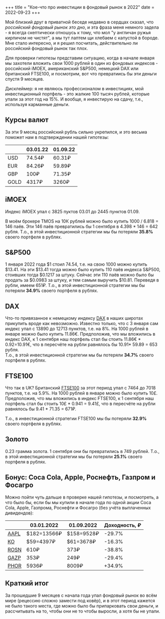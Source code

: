 +++
title = "Кое-что про инвестиции в фондовый рынок в 2022"
date = 2022-09-23
+++

Мой близкий друг в приватной беседе недавно в сердцах сказал, что _российский фондовый рынок это дно_, и эта фраза меня немного задела - я всегда скептически отношусь к тому, что мол "у англичан ружья кирпичом не чистят", а мы тут лаптем щи хлебаем с капустой в бороде. Мне стало интересно, и я решил посчитать, действительно ли российский фондовый рынок так плох. 

Для проверки гипотезы представим ситуацию, когда в начале января мы захотели вложить свои 1000 рублей в один из фондовых индексов - российский iMOEX, американский S&P500, немецкий DAX или британский FTSE100, и посмотрим, вот что превратиись бы эти деньги спустя 9 месяцев. 


Дисклеймер: я не являюсь профессионалом в инвестициях, мой инвестиционный портфель - это жалкие 100 тысяч рублей, которые упали за этот год на 15%. И вообще, я инвестирую на сдачу, т.е., используя карманные деньги. 

## Курсы валют  
За эти 9 месяц российский рубль сильно укрепился, и это весьма поможет нам в подтверждении нашей гипотезы:

|                   | 03.01.22   | 01.09.22   | 
| ----------------- | ---------- | ---------- | 
| USD               | 74.54₽      | 60.31₽      |
| EUR               | 84.26₽      | 59.89₽      |
| GBP               | 100₽        | 71.35₽      |
| GOLD              | 4317₽       | 3260₽      |

## iMOEX

Индекс iMOEX упал с 3825 пуктов 03.01 до 2445 пунктов 01.09.

В моём брокере TMOS на 10К рублей можно было купить 1000 / 6.818 = 146 паёв. Эти 146 паёв превратились бы 1 сентября в 4.398 * 146 = 642 рубля. Т.о., в этой инвестиционной стратегии мы бы потеряли **35.8%** своего портфеля в рублях.

## S&P500  

1 января 2022 года $1 стоил 74.54, т.е. на свою 1000 можно купить $13.41. На эти $13.41 тогда можно было купить 110 паёв индекса S&P500, стоивших тогда $0.1217 за штуку. Сейчас эти 110 паёв можно было бы продать за $0.0983 за штуку, и тем самым выручить $10.81. Переведя в рубли, имеем 651₽. Т.о., в этой инвестиционной стратегии мы бы потеряли **34.9%** своего портфеля в рублях.

 ## DAX

Что-то привязанное к немецкому индексу [DAX](https://www.boerse-frankfurt.de/indices/dax) в наших широтах прикупить вроде как невозможно. Известно только, что с 3 января сам индекс упал с 13890 до 12713 пунктов, т.е. на 8%. На 1000 рублей в январе можно было купить 11.86€. Предположив, что мы вложились в индекс DAX, к 1 сентября наш портфель стал бы стоить 11.86€ * 0.92=10.91€, что в пересчёте на рубли равнялось бы 10.91* 59.89 = 653 рубля.   
Т.о., в этой инвестиционной стратегии мы бы потеряли **34.7%** своего портфеля в рублях.


## FTSE100
Что так в UK? Британский [FTSE100](https://ru.investing.com/indices/uk-100) за этот период упал с 7464 до 7018 пунктов, т.е. на 5.9%.  На 1000 рублей в январе можно было купить 10£. Предположив, что мы вложились в индекс FTSE100, к 1 сентября наш портфель стал бы стоить 10£ * 0.941 = 9.41£, что в пересчёте на рубли равнялось бы 9.41 * 71.35 = 671₽. 

Т.о., в инвестиционной стратегии FTSE100 мы бы потеряли **32.9%** своего портфеля в рублях.


## Золото

0.23 грамма золота. 1 сентября они бы превратились в 749 рублей. Т.о., в этой инвестиционной стратегии мы бы потеряли **25.1%** своего портфеля в рублях.


## Бонус: Coca Cola, Apple, Роснефть, Газпром и Фосагро

Можно пойти чуть дальше в проверке нашей гипотезы, и посмотреть, а что было бы, если бы мы купили в начале года по одной акции Coca Cola, Apple, Газпрома, Роснефти и Фосагро (без учёта выплаченных дивидендов):

|                   | 03.01.2022          | 01.09.2022   | Доходность, ₽  |
| ----------------- | ------------------- | ---------- | -------------- |
| [AAPL](https://finance.yahoo.com/quote/AAPL/)              | $182=13566₽      | $158=9528₽     | -29.7% | 
| [KO](https://finance.yahoo.com/quote/KO/)              | $59=4397₽     | $61=3678₽    | -16.3% |
| [ROSN](https://www.moex.com/ru/issue.aspx?board=TQBR&code=ROSN) | 610₽  | 373₽ | -38.8% |
| [GAZP](https://www.moex.com/ru/issue.aspx?board=TQBR&code=GAZP) | 353₽  | 249₽ | -29.4% |
| [PHOR](https://www.moex.com/ru/issue.aspx?board=TQBR&code=PHOR) | 5936₽  | 8009₽ | +34.9% |


## Краткий итог

За прошедшие 9 месяцев с начала года упал фондовый рынок во всём мире (рецессию сложно замести под ковёр), и в этот период кажется не было такого места, где можно было бы припарковать свои деньги, и рассчитывать на то, чтобы они не то чтобы выросли, а хотя бы не упали. 

